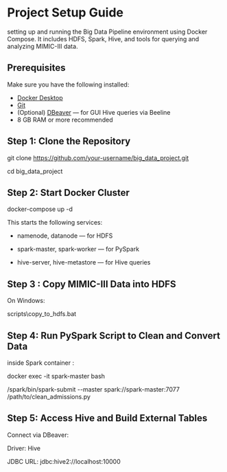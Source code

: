 # Project Setup Guide
setting up and running the Big Data Pipeline environment using Docker Compose. It includes HDFS, Spark, Hive, and tools for querying and analyzing MIMIC-III data.

## Prerequisites

Make sure you have the following installed:

- [Docker Desktop](https://www.docker.com/products/docker-desktop)
- [Git](https://git-scm.com/)
- (Optional) [DBeaver](https://dbeaver.io/) — for GUI Hive queries via Beeline
- 8 GB RAM or more recommended

## Step 1: Clone the Repository

git clone https://github.com/your-username/big_data_project.git

 cd big_data_project

## Step 2: Start Docker Cluster
docker-compose up -d

This starts the following services:

- namenode, datanode — for HDFS

- spark-master, spark-worker — for PySpark

- hive-server, hive-metastore — for Hive queries

## Step 3 : Copy MIMIC-III Data into HDFS
On Windows:

scripts\copy_to_hdfs.bat

## Step 4: Run PySpark Script to Clean and Convert Data
inside Spark container :

docker exec -it spark-master bash

/spark/bin/spark-submit --master spark://spark-master:7077 /path/to/clean_admissions.py
## Step 5: Access Hive and Build External Tables
Connect via DBeaver:

Driver: Hive

JDBC URL: jdbc:hive2://localhost:10000




